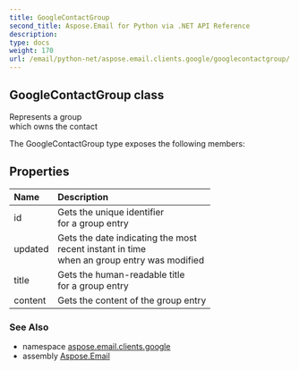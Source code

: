 ```yaml
---
title: GoogleContactGroup
second_title: Aspose.Email for Python via .NET API Reference
description: 
type: docs
weight: 170
url: /email/python-net/aspose.email.clients.google/googlecontactgroup/
---
```


## GoogleContactGroup class

Represents a group <br/>            which owns the contact

The GoogleContactGroup type exposes the following members:
## Properties
| Name | Description |
| :- | :- |
|id|Gets the unique identifier<br/>            for a group entry|
|updated|Gets the date indicating the most<br/>            recent instant in time<br/>            when an group entry was modified|
|title|Gets the human-readable title<br/>            for a group entry|
|content|Gets the content of the group entry|

### See Also

* namespace [aspose.email.clients.google](/email/python-net/aspose.email.clients.google/)
* assembly [Aspose.Email](/slides/python-net/)


